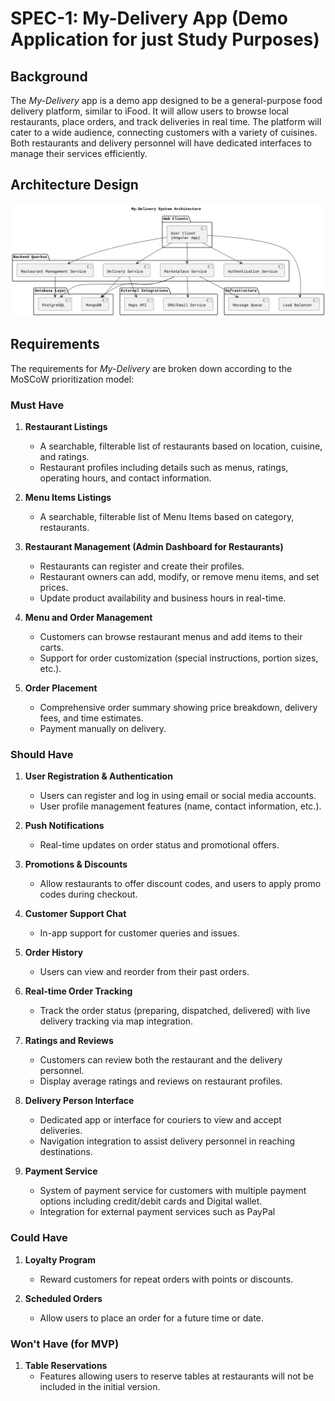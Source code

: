 # SPEC-1: My-Delivery App (Demo Application for just Study Purposes)

## Background

The *My-Delivery* app is a demo app designed to be a general-purpose food delivery platform, similar to iFood. It will allow users to browse local restaurants, place orders, and track deliveries in real time. The platform will cater to a wide audience, connecting customers with a variety of cuisines. Both restaurants and delivery personnel will have dedicated interfaces to manage their services efficiently.

## Architecture Design

![System Architecture](../diagrams/out/architecture/systemdiagram.png)

## Requirements

The requirements for *My-Delivery* are broken down according to the MoSCoW prioritization model:

### Must Have

1. **Restaurant Listings**
   - A searchable, filterable list of restaurants based on location, cuisine, and ratings.
   - Restaurant profiles including details such as menus, ratings, operating hours, and contact information.
  
2. **Menu Items Listings**
   - A searchable, filterable list of Menu Items based on category, restaurants.

3. **Restaurant Management (Admin Dashboard for Restaurants)**
   - Restaurants can register and create their profiles.
   - Restaurant owners can add, modify, or remove menu items, and set prices.
   - Update product availability and business hours in real-time.

4. **Menu and Order Management**
   - Customers can browse restaurant menus and add items to their carts.
   - Support for order customization (special instructions, portion sizes, etc.).

5. **Order Placement**
   - Comprehensive order summary showing price breakdown, delivery fees, and time estimates.
   - Payment manually on delivery.

### Should Have

1. **User Registration & Authentication**
   - Users can register and log in using email or social media accounts.
   - User profile management features (name, contact information, etc.).

2. **Push Notifications**
   - Real-time updates on order status and promotional offers.

3. **Promotions & Discounts**
   - Allow restaurants to offer discount codes, and users to apply promo codes during checkout.

4. **Customer Support Chat**
   - In-app support for customer queries and issues.

5. **Order History**
   - Users can view and reorder from their past orders.

6. **Real-time Order Tracking**
   - Track the order status (preparing, dispatched, delivered) with live delivery tracking via map integration.

7. **Ratings and Reviews**
   - Customers can review both the restaurant and the delivery personnel.
   - Display average ratings and reviews on restaurant profiles.

8. **Delivery Person Interface**
   - Dedicated app or interface for couriers to view and accept deliveries.
   - Navigation integration to assist delivery personnel in reaching destinations.
  
9. **Payment Service**
   - System of payment service for customers with multiple payment options including credit/debit cards and Digital wallet.
   - Integration for external payment services such as PayPal

### Could Have

1. **Loyalty Program**
   - Reward customers for repeat orders with points or discounts.

2. **Scheduled Orders**
   - Allow users to place an order for a future time or date.

### Won't Have (for MVP)

1. **Table Reservations**
   - Features allowing users to reserve tables at restaurants will not be included in the initial version.
